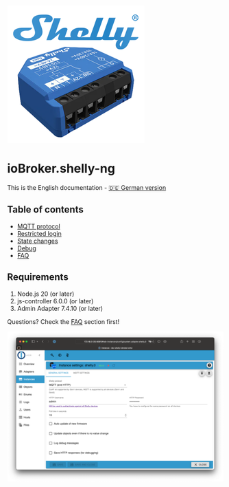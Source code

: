 ![Logo](../../admin/shelly-ng.png)

# ioBroker.shelly-ng

This is the English documentation - [🇩🇪 German version](../de/README.md)

## Table of contents

- [MQTT protocol](protocol-mqtt.md)
- [Restricted login](restricted-login.md)
- [State changes](state-changes.md)
- [Debug](debug.md)
- [FAQ](faq.md)

## Requirements

1. Node.js 20 (or later)
2. js-controller 6.0.0 (or later)
4. Admin Adapter 7.4.10 (or later)

Questions? Check the [FAQ](faq.md) section first!

![iobroker_general](./img/iobroker_general.png)
